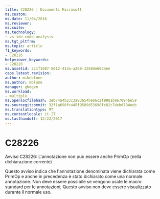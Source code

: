 ```yaml
---
title: C28226 | Documenti Microsoft
ms.custom: 
ms.date: 11/04/2016
ms.reviewer: 
ms.suite: 
ms.technology:
- vs-ide-code-analysis
ms.tgt_pltfrm: 
ms.topic: article
f1_keywords:
- C28226
helpviewer_keywords:
- C28226
ms.assetid: 2c1f1987-5012-413a-a268-12880e6024ee
caps.latest.revision: 
author: mikeblome
ms.author: mblome
manager: ghogen
ms.workload:
- multiple
ms.openlocfilehash: 3eb74a4b23c3a83654be06c2f9981b9e7094be59
ms.sourcegitcommit: 32f1a690fc445f9586d53698fc82c7debd784eeb
ms.translationtype: MT
ms.contentlocale: it-IT
ms.lasthandoff: 12/22/2017
---
```

# <a name="c28226"></a>C28226
Avviso C28226: L'annotazione non può essere anche PrimOp (nella dichiarazione corrente)  
  
 Questo avviso indica che l'annotazione denominata viene dichiarata come PrimOp e anche in precedenza è stato dichiarato come una normale annotazione. Non deve essere possibile se vengono usate le macro standard per le annotazioni; Questo avviso non deve essere visualizzato durante il normale uso.